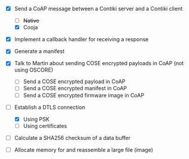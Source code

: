- [x] Send a CoAP message between a Contiki server and a Contiki client
  - [ ] ~~Native~~
  - [x] Cooja
- [x] Implement a callback handler for receiving a response
- [x] Generate a manifest
- [x] Talk to Martin about sending COSE encrypted payloads in CoAP (not using OSCORE)
  - [ ] Send a COSE encrypted payload in CoAP
  - [ ] Send a COSE encrypted manifest in CoAP
  - [ ] Send a COSE encrypted firmware image in CoAP
- [ ] Establish a DTLS connection
  - [x] Using PSK
  - [ ] Using certificates
- [ ] Calculate a SHA256 checksum of a data buffer
- [ ] Allocate memory for and reassemble a large file (image)

